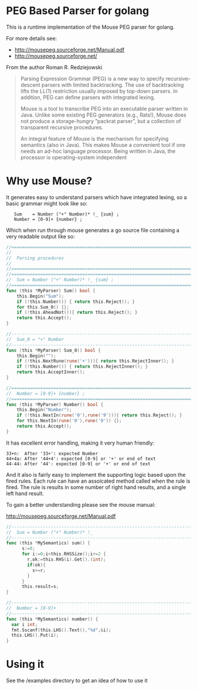 # PEG Based Parser for golang

This is a runtime implementation of the Mouse PEG parser for golang. 

For more details see:

 * http://mousepeg.sourceforge.net/Manual.pdf
 * http://mousepeg.sourceforge.net/

From the author Roman R. Redziejowski

> Parsing Expression Grammar (PEG) is a new way to specify recursive-descent parsers with
> limited backtracking. The use of backtracking lifts the LL(1) restriction usually imposed by
> top-down parsers. In addition, PEG can define parsers with integrated lexing.
>
> Mouse is a tool to transcribe PEG into an executable parser written in Java. Unlike some
> existing PEG generators (e.g., Rats!), Mouse does not produce a storage-hungry ”packrat
> parser”, but a collection of transparent recursive procedures.
>
> An integral feature of Mouse is the mechanism for specifying semantics (also in Java). This
> makes Mouse a convenient tool if one needs an ad-hoc language processor. Being written in
> Java, the processor is operating-system independent

# Why use Mouse?

It generates easy to understand parsers which have integrated lexing, so a basic grammar
might look like so:

```
   Sum    = Number ("+" Number)* !_ {sum} ;
   Number = [0-9]+ {number} ;
``` 

Which when run through mouse generates a go source file containing a very readable
output like so:

```go
//=========================================================================
//
//  Parsing procedures
//
//=========================================================================
//=======================================================================
//  Sum = Number ("+" Number)* !_ {sum} ;
//=======================================================================
func (this *MyParser) Sum() bool {
	this.Begin("Sum");
	if (!this.Number()) { return this.Reject(); }
	for this.Sum_0() {};
	if (!this.AheadNot()){ return this.Reject(); }
	return this.Accept();
}

//---------------------------------------------------------------------
//  Sum_0 = "+" Number
//---------------------------------------------------------------------
func (this *MyParser) Sum_0() bool {
	this.Begin("");
	if (!this.NextRune(rune('+'))){ return this.RejectInner(); }
	if (!this.Number()) { return this.RejectInner(); }
	return this.AcceptInner();
}

//=======================================================================
//  Number = [0-9]+ {number} ;
//=======================================================================
func (this *MyParser) Number() bool {
	this.Begin("Number");
	if (!this.NextIn(rune('0'),rune('9'))){ return this.Reject(); }
	for this.NextIn(rune('0'),rune('9')) {};
	return this.Accept();
}
```

It has excellent error handling, making it very human friendly:

```
33+n:  After '33+': expected Number
44+4a: After '44+4': expected [0-9] or '+' or end of text
44-44: After '44': expected [0-9] or '+' or end of text
```

And it also is fairly easy to implement the supporting logic 
based upon the fired rules. Each rule can have an assoicated
method called when the rule is fired. The rule is results in some
number of right hand results, and a single left hand result. 

To gain a better understanding please see the mouse manual:

http://mousepeg.sourceforge.net/Manual.pdf

```go
//---------------------------------------------------------------------
//  Sum = Number ("+" Number)* !_
//---------------------------------------------------------------------
func (this *MySemantics) sum() {
      s:=0;
      for i:=0;i<this.RHSSize();i+=2 {
        r,ok:=this.RHS(i).Get().(int);
        if(ok){
          s+=r;
        }
      }
      this.result=s;
}

//---------------------------------------------------------------------
//  Number = [0-9]+
//---------------------------------------------------------------------
func (this *MySemantics) number() {
  var i int;
  fmt.Sscanf(this.LHS().Text(),"%d",&i);
  this.LHS().Put(i);
}
```

# Using it
	
See the /examples directory to get an idea of how to use it


